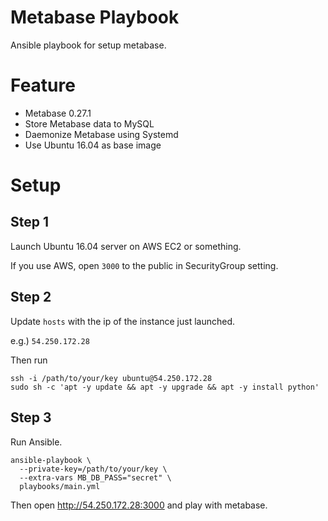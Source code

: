 # Metabase Playbook

Ansible playbook for setup metabase.

# Feature

- Metabase 0.27.1
- Store Metabase data to MySQL
- Daemonize Metabase using Systemd
- Use Ubuntu 16.04 as base image

# Setup

## Step 1

Launch Ubuntu 16.04 server on AWS EC2 or something.

If you use AWS, open `3000` to the public in SecurityGroup setting.

## Step 2

Update `hosts` with the ip of the instance just launched.

e.g.) `54.250.172.28`

Then run

```
ssh -i /path/to/your/key ubuntu@54.250.172.28
sudo sh -c 'apt -y update && apt -y upgrade && apt -y install python'
```

## Step 3

Run Ansible.

```
ansible-playbook \
  --private-key=/path/to/your/key \
  --extra-vars MB_DB_PASS="secret" \
  playbooks/main.yml
```

Then open http://54.250.172.28:3000 and play with metabase.
